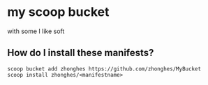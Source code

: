 # my scoop bucket
with some I like soft

## How do I install these manifests?

```pwsh
scoop bucket add zhonghes https://github.com/zhonghes/MyBucket
scoop install zhonghes/<manifestname>
```

